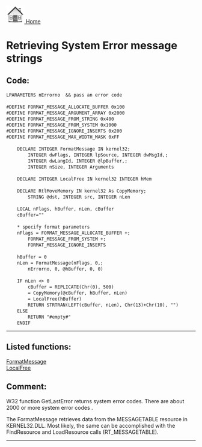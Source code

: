 [<img src="../images/home.png"> Home ](https://github.com/VFPX/Win32API)  

# Retrieving System Error message strings

## Code:
```foxpro  
LPARAMETERS nErrorno  && pass an error code

#DEFINE FORMAT_MESSAGE_ALLOCATE_BUFFER 0x100
#DEFINE FORMAT_MESSAGE_ARGUMENT_ARRAY 0x2000
#DEFINE FORMAT_MESSAGE_FROM_STRING 0x400
#DEFINE FORMAT_MESSAGE_FROM_SYSTEM 0x1000
#DEFINE FORMAT_MESSAGE_IGNORE_INSERTS 0x200
#DEFINE FORMAT_MESSAGE_MAX_WIDTH_MASK 0xFF

	DECLARE INTEGER FormatMessage IN kernel32;
		INTEGER dwFlags, INTEGER lpSource, INTEGER dwMsgId,;
		INTEGER dwLangId, INTEGER @lpBuffer,;
		INTEGER nSize, INTEGER Arguments

	DECLARE INTEGER LocalFree IN kernel32 INTEGER hMem

	DECLARE RtlMoveMemory IN kernel32 As CopyMemory;
		STRING @dst, INTEGER src, INTEGER nLen

	LOCAL nFlags, hBuffer, nLen, cBuffer
	cBuffer=""

	* specify format parameters
	nFlags = FORMAT_MESSAGE_ALLOCATE_BUFFER +;
		FORMAT_MESSAGE_FROM_SYSTEM +;
		FORMAT_MESSAGE_IGNORE_INSERTS

	hBuffer = 0
	nLen = FormatMessage(nFlags, 0,;
		nErrorno, 0, @hBuffer, 0, 0)

	IF nLen <> 0
		cBuffer = REPLICATE(Chr(0), 500)
		= CopyMemory(@cBuffer, hBuffer, nLen)
		= LocalFree(hBuffer)
		RETURN STRTRAN(LEFT(cBuffer, nLen), Chr(13)+Chr(10), "")
	ELSE
		RETURN "#empty#"
	ENDIF  
```  
***  


## Listed functions:
[FormatMessage](../libraries/kernel32/FormatMessage.md)  
[LocalFree](../libraries/kernel32/LocalFree.md)  

## Comment:
W32 function GetLastError returns system error codes. There are about 2000 or more system error codes .   
  
The FormatMessage retrieves data from the MESSAGETABLE resource in KERNEL32.DLL. Most likely, the same can be accomplished with the FindResource and LoadResource calls (RT_MESSAGETABLE).  
  
***  


